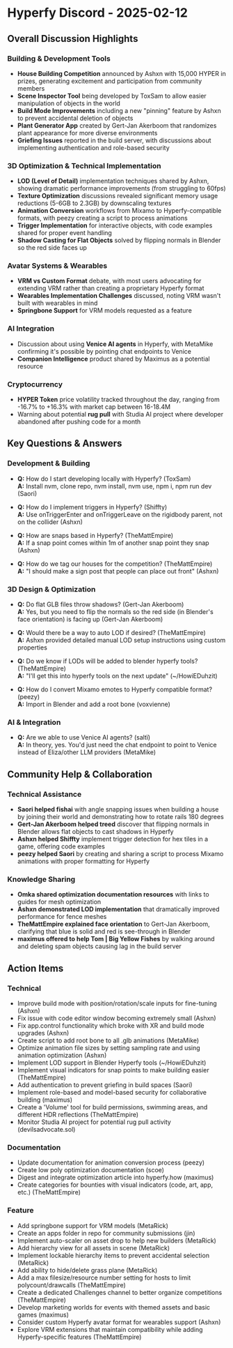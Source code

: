 # Hyperfy Discord - 2025-02-12

## Overall Discussion Highlights

### Building & Development Tools
- **House Building Competition** announced by Ashxn with 15,000 HYPER in prizes, generating excitement and participation from community members
- **Scene Inspector Tool** being developed by ToxSam to allow easier manipulation of objects in the world
- **Build Mode Improvements** including a new "pinning" feature by Ashxn to prevent accidental deletion of objects
- **Plant Generator App** created by Gert-Jan Akerboom that randomizes plant appearance for more diverse environments
- **Griefing Issues** reported in the build server, with discussions about implementing authentication and role-based security

### 3D Optimization & Technical Implementation
- **LOD (Level of Detail)** implementation techniques shared by Ashxn, showing dramatic performance improvements (from struggling to 60fps)
- **Texture Optimization** discussions revealed significant memory usage reductions (5-6GB to 2.3GB) by downscaling textures
- **Animation Conversion** workflows from Mixamo to Hyperfy-compatible formats, with peezy creating a script to process animations
- **Trigger Implementation** for interactive objects, with code examples shared for proper event handling
- **Shadow Casting for Flat Objects** solved by flipping normals in Blender so the red side faces up

### Avatar Systems & Wearables
- **VRM vs Custom Format** debate, with most users advocating for extending VRM rather than creating a proprietary Hyperfy format
- **Wearables Implementation Challenges** discussed, noting VRM wasn't built with wearables in mind
- **Springbone Support** for VRM models requested as a feature

### AI Integration
- Discussion about using **Venice AI agents** in Hyperfy, with MetaMike confirming it's possible by pointing chat endpoints to Venice
- **Companion Intelligence** product shared by Maximus as a potential resource

### Cryptocurrency
- **HYPER Token** price volatility tracked throughout the day, ranging from -16.7% to +16.3% with market cap between 16-18.4M
- Warning about potential **rug pull** with Studia AI project where developer abandoned after pushing code for a month

## Key Questions & Answers

### Development & Building
- **Q:** How do I start developing locally with Hyperfy? (ToxSam)  
  **A:** Install nvm, clone repo, nvm install, nvm use, npm i, npm run dev (Saori)

- **Q:** How do I implement triggers in Hyperfy? (Shiffty)  
  **A:** Use onTriggerEnter and onTriggerLeave on the rigidbody parent, not on the collider (Ashxn)

- **Q:** How are snaps based in Hyperfy? (TheMattEmpire)  
  **A:** If a snap point comes within 1m of another snap point they snap (Ashxn)

- **Q:** How do we tag our houses for the competition? (TheMattEmpire)  
  **A:** "I should make a sign post that people can place out front" (Ashxn)

### 3D Design & Optimization
- **Q:** Do flat GLB files throw shadows? (Gert-Jan Akerboom)  
  **A:** Yes, but you need to flip the normals so the red side (in Blender's face orientation) is facing up (Gert-Jan Akerboom)

- **Q:** Would there be a way to auto LOD if desired? (TheMattEmpire)  
  **A:** Ashxn provided detailed manual LOD setup instructions using custom properties

- **Q:** Do we know if LODs will be added to blender hyperfy tools? (TheMattEmpire)  
  **A:** "I'll get this into hyperfy tools on the next update" (~/HowiEDuhzit)

- **Q:** How do I convert Mixamo emotes to Hyperfy compatible format? (peezy)  
  **A:** Import in Blender and add a root bone (voxvienne)

### AI & Integration
- **Q:** Are we able to use Venice AI agents? (saltï)  
  **A:** In theory, yes. You'd just need the chat endpoint to point to Venice instead of Eliza/other LLM providers (MetaMike)

## Community Help & Collaboration

### Technical Assistance
- **Saori helped fishai** with angle snapping issues when building a house by joining their world and demonstrating how to rotate rails 180 degrees
- **Gert-Jan Akerboom helped treed** discover that flipping normals in Blender allows flat objects to cast shadows in Hyperfy
- **Ashxn helped Shiffty** implement trigger detection for hex tiles in a game, offering code examples
- **peezy helped Saori** by creating and sharing a script to process Mixamo animations with proper formatting for Hyperfy

### Knowledge Sharing
- **Omka shared optimization documentation resources** with links to guides for mesh optimization
- **Ashxn demonstrated LOD implementation** that dramatically improved performance for fence meshes
- **TheMattEmpire explained face orientation** to Gert-Jan Akerboom, clarifying that blue is solid and red is see-through in Blender
- **maximus offered to help Tom | Big Yellow Fishes** by walking around and deleting spam objects causing lag in the build server

## Action Items

### Technical
- Improve build mode with position/rotation/scale inputs for fine-tuning (Ashxn)
- Fix issue with code editor window becoming extremely small (Ashxn)
- Fix app.control functionality which broke with XR and build mode upgrades (Ashxn)
- Create script to add root bone to all .glb animations (MetaMike)
- Optimize animation file sizes by setting sampling rate and using animation optimization (Ashxn)
- Implement LOD support in Blender Hyperfy tools (~/HowiEDuhzit)
- Implement visual indicators for snap points to make building easier (TheMattEmpire)
- Add authentication to prevent griefing in build spaces (Saori)
- Implement role-based and model-based security for collaborative building (maximus)
- Create a 'Volume' tool for build permissions, swimming areas, and different HDR reflections (TheMattEmpire)
- Monitor Studia AI project for potential rug pull activity (devilsadvocate.sol)

### Documentation
- Update documentation for animation conversion process (peezy)
- Create low poly optimization documentation (scoe)
- Digest and integrate optimization article into hyperfy.how (maximus)
- Create categories for bounties with visual indicators (code, art, app, etc.) (TheMattEmpire)

### Feature
- Add springbone support for VRM models (MetaRick)
- Create an apps folder in repo for community submissions (jin)
- Implement auto-scaler on asset drop to help new builders (MetaRick)
- Add hierarchy view for all assets in scene (MetaRick)
- Implement lockable hierarchy items to prevent accidental selection (MetaRick)
- Add ability to hide/delete grass plane (MetaRick)
- Add a max filesize/resource number setting for hosts to limit polycount/drawcalls (TheMattEmpire)
- Create a dedicated Challenges channel to better organize competitions (TheMattEmpire)
- Develop marketing worlds for events with themed assets and basic games (maximus)
- Consider custom Hyperfy avatar format for wearables support (Ashxn)
- Explore VRM extensions that maintain compatibility while adding Hyperfy-specific features (TheMattEmpire)